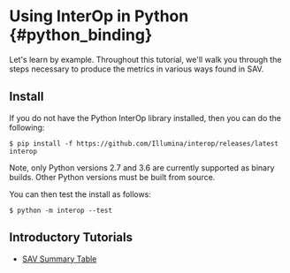 Using InterOp in Python      {#python_binding}
=======================

Let's learn by example. Throughout this tutorial, we'll walk you through the steps necessary to produce the metrics
in various ways found in SAV.

## Install

If you do not have the Python InterOp library installed, then you can do the following:

    $ pip install -f https://github.com/Illumina/interop/releases/latest interop

Note, only Python versions 2.7 and 3.6 are currently supported as binary builds. Other Python versions must be built from source.

You can then test the install as follows:
    
    $ python -m interop --test

## Introductory Tutorials

 * [SAV Summary Table](https://github.com/Illumina/interop/blob/master/docs/src/PythonIntroTutorial.ipynb)

